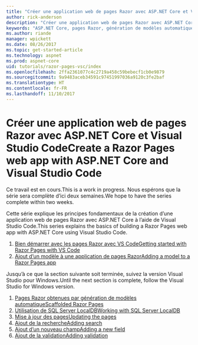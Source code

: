 ```yaml
---
title: "Créer une application web de pages Razor avec ASP.NET Core et Visual Studio Code"
author: rick-anderson
description: "Créer une application web de pages Razor avec ASP.NET Core et EF Core."
keywords: "ASP.NET Core, pages Razor, génération de modèles automatique, Entity Framework Core, EF, EF Core, base de données, Code, Visual Studio Code"
ms.author: riande
manager: wpickett
ms.date: 08/26/2017
ms.topic: get-started-article
ms.technology: aspnet
ms.prod: aspnet-core
uid: tutorials/razor-pages-vsc/index
ms.openlocfilehash: 2ffa2361077c4c2719a458c59bebecf1cb0e9879
ms.sourcegitcommit: 9a9483aceb34591c97451997036a9120c3fe2baf
ms.translationtype: HT
ms.contentlocale: fr-FR
ms.lasthandoff: 11/10/2017
---
```

# <a name="create-a-razor-pages-web-app-with-aspnet-core-and-visual-studio-code"></a><span data-ttu-id="f6284-104">Créer une application web de pages Razor avec ASP.NET Core et Visual Studio Code</span><span class="sxs-lookup"><span data-stu-id="f6284-104">Create a Razor Pages web app with ASP.NET Core and Visual Studio Code</span></span>

<span data-ttu-id="f6284-105">Ce travail est en cours.</span><span class="sxs-lookup"><span data-stu-id="f6284-105">This is a work in progress.</span></span> <span data-ttu-id="f6284-106">Nous espérons que la série sera complète d’ici deux semaines.</span><span class="sxs-lookup"><span data-stu-id="f6284-106">We hope to have the series complete within two weeks.</span></span>

<span data-ttu-id="f6284-107">Cette série explique les principes fondamentaux de la création d’une application web de pages Razor avec ASP.NET Core à l’aide de Visual Studio Code.</span><span class="sxs-lookup"><span data-stu-id="f6284-107">This series explains the basics of building a Razor Pages web app with ASP.NET Core using Visual Studio Code.</span></span>

1. [<span data-ttu-id="f6284-108">Bien démarrer avec les pages Razor avec VS Code</span><span class="sxs-lookup"><span data-stu-id="f6284-108">Getting started with Razor Pages with VS Code</span></span>](xref:tutorials/razor-pages-vsc/razor-pages-start)
1. [<span data-ttu-id="f6284-109">Ajout d’un modèle à une application de pages Razor</span><span class="sxs-lookup"><span data-stu-id="f6284-109">Adding a model to a Razor Pages app</span></span>](xref:tutorials/razor-pages-vsc/model)

<span data-ttu-id="f6284-110">Jusqu’à ce que la section suivante soit terminée, suivez la version Visual Studio pour Windows.</span><span class="sxs-lookup"><span data-stu-id="f6284-110">Until the next section is complete, follow the Visual Studio for Windows version.</span></span>


1. [<span data-ttu-id="f6284-111">Pages Razor obtenues par génération de modèles automatique</span><span class="sxs-lookup"><span data-stu-id="f6284-111">Scaffolded Razor Pages</span></span>](xref:tutorials/razor-pages/page)
1. [<span data-ttu-id="f6284-112">Utilisation de SQL Server LocalDB</span><span class="sxs-lookup"><span data-stu-id="f6284-112">Working with SQL Server LocalDB</span></span>](xref:tutorials/razor-pages/sql)
1. [<span data-ttu-id="f6284-113">Mise à jour des pages</span><span class="sxs-lookup"><span data-stu-id="f6284-113">Updating the pages</span></span>](xref:tutorials/razor-pages/da1)
1. [<span data-ttu-id="f6284-114">Ajout de la recherche</span><span class="sxs-lookup"><span data-stu-id="f6284-114">Adding search</span></span>](xref:tutorials/razor-pages/search)
1. [<span data-ttu-id="f6284-115">Ajout d’un nouveau champ</span><span class="sxs-lookup"><span data-stu-id="f6284-115">Adding a new field</span></span>](xref:tutorials/razor-pages/new-field)
1. [<span data-ttu-id="f6284-116">Ajout de la validation</span><span class="sxs-lookup"><span data-stu-id="f6284-116">Adding validation</span></span>](xref:tutorials/razor-pages/validation)

